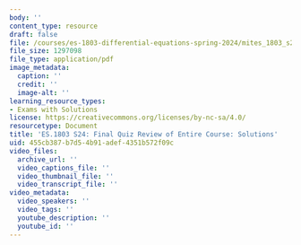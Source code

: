 ```yaml
---
body: ''
content_type: resource
draft: false
file: /courses/es-1803-differential-equations-spring-2024/mites_1803_s24_practice-final-fullreview-qa.pdf
file_size: 1297098
file_type: application/pdf
image_metadata:
  caption: ''
  credit: ''
  image-alt: ''
learning_resource_types:
- Exams with Solutions
license: https://creativecommons.org/licenses/by-nc-sa/4.0/
resourcetype: Document
title: 'ES.1803 S24: Final Quiz Review of Entire Course: Solutions'
uid: 455cb387-b7d5-4b91-adef-4351b572f09c
video_files:
  archive_url: ''
  video_captions_file: ''
  video_thumbnail_file: ''
  video_transcript_file: ''
video_metadata:
  video_speakers: ''
  video_tags: ''
  youtube_description: ''
  youtube_id: ''
---
```

